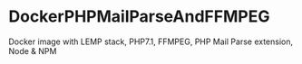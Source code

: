 # DockerPHPMailParseAndFFMPEG
Docker image with LEMP stack, PHP7.1, FFMPEG, PHP Mail Parse extension, Node &amp; NPM

